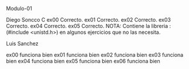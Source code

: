 Modulo-01

Diego Soncco C
ex00 Correcto. 
ex01 Correcto.
ex02 Correcto.
ex03 Correcto.
ex04 Correcto.
ex05 Correcto.
NOTA: Contiene la libreria :(#include <unistd.h>) en algunos ejercicios que no las necesita.


Luis Sanchez

ex00 funciona bien 
ex01 funciona bien 
ex02 funciona bien 
ex03 funciona bien 
ex04 funciona bien 
ex05 funciona bien 
ex06 funciona bien 